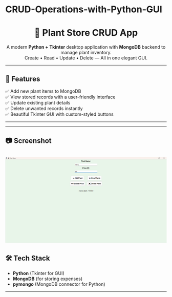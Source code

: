 # CRUD-Operations-with-Python-GUI
<h1 align="center">🌿 Plant Store CRUD App</h1>

<p align="center">
A modern <b>Python + Tkinter</b> desktop application with <b>MongoDB</b> backend to manage plant inventory.<br>
Create • Read • Update • Delete — All in one elegant GUI.
</p>


---

## 🚀 Features
✅ Add new plant items to MongoDB  
✅ View stored records with a user-friendly interface  
✅ Update existing plant details  
✅ Delete unwanted records instantly  
✅ Beautiful Tkinter GUI with custom-styled buttons

---

---

## 📷 Screenshot
![image alt](https://github.com/RaginiVish88/CRUD-Operations-with-Python-GUI/blob/main/Screenshot.png?raw=true)
----

## 🛠 Tech Stack
- **Python** (Tkinter for GUI)
- **MongoDB** (for storing expenses)
- **pymongo** (MongoDB connector for Python)

---
